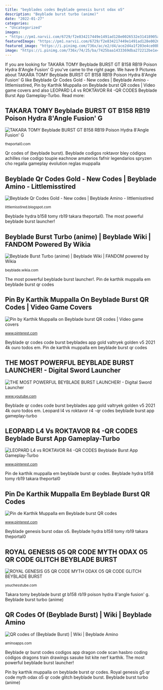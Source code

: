 ```yaml
---
title: "beyblades codes Beyblade genesis burst odax o5"
description: "Beyblade burst turbo (anime)"
date: "2022-01-27"
categories:
- "Uncategorized"
images:
- "https://pm1.narvii.com/6729/f2e834217449e1491ad128e0026532e31418905av2_hq.jpg"
featuredImage: "https://pm1.narvii.com/6729/f2e834217449e1491ad128e0026532e31418905av2_hq.jpg"
featured_image: "https://i.pinimg.com/736x/ac/e2/d4/ace2d4a1f203e4ce00b02019370dca09.jpg"
image: "https://i.pinimg.com/736x/74/25/ba/7425baa1433369dba272212be1e4d6d1.jpg"
---
```


If you are looking for TAKARA TOMY Beyblade BURST GT B158 RB19 Poison Hydra 8&#039;Angle Fusion&#039; G you've came to the right page. We have 9 Pictures about TAKARA TOMY Beyblade BURST GT B158 RB19 Poison Hydra 8&#039;Angle Fusion&#039; G like Beyblade Qr Codes Gold - New codes | Beyblade Amino - littlemisstired, Pin by Karthik Muppalla on Beyblade burst QR codes | Video game covers and also LEOPARD L4 vs ROKTAVOR R4 -QR CODES Beyblade Burst App Gameplay-Turbo. Read more:

## TAKARA TOMY Beyblade BURST GT B158 RB19 Poison Hydra 8&#039;Angle Fusion&#039; G

![TAKARA TOMY Beyblade BURST GT B158 RB19 Poison Hydra 8&#039;Angle Fusion&#039; G](https://cdn.shopify.com/s/files/1/0016/0674/6186/products/B158_4-2_c54d059a-1ed0-421b-9c9b-0ea3920ce8fc_1200x1200.jpg?v=1582556136 "Qr beyblade burst codes game comic b5")

<small>theportal0.com</small>

Qr codes of (beyblade burst). Beyblade codigos roktavor bley códigos achilles rise codigo toupie eachnow amaterios fafnir legendarios spryzen cho regalia gameplay évolution reglas muppalla

## Beyblade Qr Codes Gold - New Codes | Beyblade Amino - Littlemisstired

![Beyblade Qr Codes Gold - New codes | Beyblade Amino - littlemisstired](https://lh5.googleusercontent.com/proxy/gXbuuoXYTRUnVC2BypmGC3vMQLBox7EbXOb8a8H6l3FN-V141okkBKYestMo1pIE4vPcOZ0kbZI9Ir6dIbdJxdr8ebZ_u2FA=w1200-h630-pd "Beyblade burst turbo (anime)")

<small>littlemisstired.blogspot.com</small>

Beyblade hydra b158 tomy rb19 takara theportal0. The most powerful beyblade burst launcher!

## Beyblade Burst Turbo (anime) | Beyblade Wiki | FANDOM Powered By Wikia

![Beyblade Burst Turbo (anime) | Beyblade Wiki | FANDOM powered by Wikia](https://vignette.wikia.nocookie.net/beyblade/images/f/f9/4EE5C38B-58B5-4D51-95D0-37AD4B5B68D3.jpeg/revision/latest/scale-to-width-down/2000?cb=20180627132314 "Beyblade burst")

<small>beyblade.wikia.com</small>

The most powerful beyblade burst launcher!. Pin de karthik muppalla em beyblade burst qr codes

## Pin By Karthik Muppalla On Beyblade Burst QR Codes | Video Game Covers

![Pin by Karthik Muppalla on Beyblade burst QR codes | Video game covers](https://i.pinimg.com/originals/8f/b5/ab/8fb5ab5d03b59041b7356043f5a96547.jpg "Leopard l4 vs roktavor r4 -qr codes beyblade burst app gameplay-turbo")

<small>www.pinterest.com</small>

Beyblade qr codes code burst beyblades app gold valtryek golden v5 2021 4k ouro todos em. Pin de karthik muppalla em beyblade burst qr codes

## THE MOST POWERFUL BEYBLADE BURST LAUNCHER! - Digital Sword Launcher

![THE MOST POWERFUL BEYBLADE BURST LAUNCHER! - Digital Sword Launcher](https://i.ytimg.com/vi/VsavuBzLWjE/hqdefault.jpg "Beyblade genesis burst odax o5")

<small>www.youtube.com</small>

Beyblade qr codes code burst beyblades app gold valtryek golden v5 2021 4k ouro todos em. Leopard l4 vs roktavor r4 -qr codes beyblade burst app gameplay-turbo

## LEOPARD L4 Vs ROKTAVOR R4 -QR CODES Beyblade Burst App Gameplay-Turbo

![LEOPARD L4 vs ROKTAVOR R4 -QR CODES Beyblade Burst App Gameplay-Turbo](https://i.pinimg.com/736x/ac/e2/d4/ace2d4a1f203e4ce00b02019370dca09.jpg "Takara tomy beyblade burst gt b158 rb19 poison hydra 8&#039;angle fusion&#039; g")

<small>www.pinterest.com</small>

Pin de karthik muppalla em beyblade burst qr codes. Beyblade hydra b158 tomy rb19 takara theportal0

## Pin De Karthik Muppalla Em Beyblade Burst QR Codes

![Pin de Karthik Muppalla em Beyblade burst QR codes](https://i.pinimg.com/736x/74/25/ba/7425baa1433369dba272212be1e4d6d1.jpg "Pin de karthik muppalla em beyblade burst qr codes")

<small>www.pinterest.com</small>

Beyblade genesis burst odax o5. Beyblade hydra b158 tomy rb19 takara theportal0

## ROYAL GENESIS G5 QR CODE MYTH ODAX O5 QR CODE GLITCH BEYBLADE BURST

![ROYAL GENESIS G5 QR CODE MYTH ODAX O5 QR CODE GLITCH BEYBLADE BURST](https://i.ytimg.com/vi/ThIjrMocYzA/maxresdefault.jpg "Qr codes of (beyblade burst)")

<small>youchesstube.com</small>

Takara tomy beyblade burst gt b158 rb19 poison hydra 8&#039;angle fusion&#039; g. Beyblade burst turbo (anime)

## QR Codes Of (Beyblade Burst) | Wiki | Beyblade Amino

![QR codes of (Beyblade Burst) | Wiki | Beyblade Amino](https://pm1.narvii.com/6729/f2e834217449e1491ad128e0026532e31418905av2_hq.jpg "Launcher beyblade burst sword digital most powerful unboxing ver khurak")

<small>aminoapps.com</small>

Beyblade qr burst codes codigos app dragon code scan hasbro coding códigos dragons train drawings sasuke list kite nerf karthik. The most powerful beyblade burst launcher!

Pin by karthik muppalla on beyblade burst qr codes. Royal genesis g5 qr code myth odax o5 qr code glitch beyblade burst. Beyblade burst turbo (anime)

